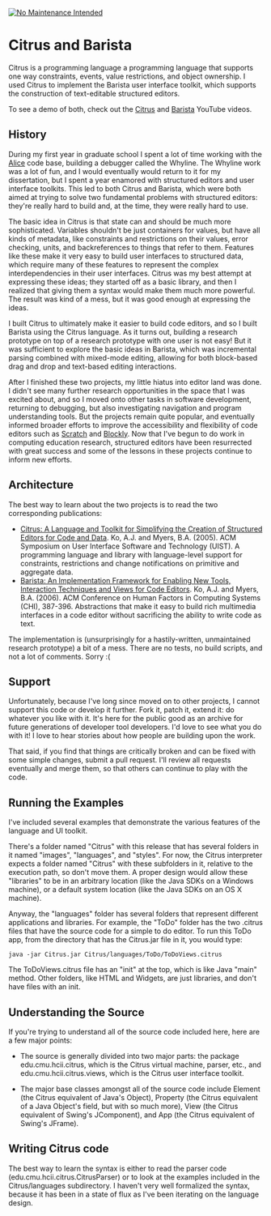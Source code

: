 [![No Maintenance Intended](http://unmaintained.tech/badge.svg)](http://unmaintained.tech/)
# Citrus and Barista

Citrus is a programming language a programming language that supports one way constraints, events, value restrictions, and object ownership. I used Citrus to implement the Barista user interface toolkit, which supports the construction of text-editable structured editors.

To see a demo of both, check out the [Citrus](https://www.youtube.com/watch?v=bP9iS5jtRiQ) and [Barista]([https://www.youtube.com/watch?v=gAxjUh9d2YI](https://www.youtube.com/watch?v=rR8glIsliSo&t=2s)) YouTube videos.

## History

During my first year in graduate school I spent a lot of time working with the [Alice](http://www.alice.org/) code base, building a debugger called the Whyline. The Whyline work was a lot of fun, and I would eventually would return to it for my dissertation, but I spent a year enamored with structured editors and user interface toolkits. This led to both Citrus and Barista, which were both aimed at trying to solve two fundamental problems with structured editors: they're really hard to build and, at the time, they were really hard to use.

The basic idea in Citrus is that state can and should be much more sophisticated. Variables shouldn't be just containers for values, but have all kinds of metadata, like constraints and restrictions on their values, error checking, units, and backreferences to things that refer to them. Features like these make it very easy to build user interfaces to structured data, which require many of these features to represent the complex interdependencies in their user interfaces. Citrus was my best attempt at expressing these ideas; they started off as a basic library, and then I realized that giving them a syntax would make them much more powerful. The result was kind of a mess, but it was good enough at expressing the ideas.

I built Citrus to ultimately make it easier to build code editors, and so I built Barista using the Citrus language. As it turns out, building a research prototype on top of a research prototype with one user is not easy! But it was sufficient to explore the basic ideas in Barista, which was incremental parsing combined with mixed-mode editing, allowing for both block-based drag and drop and text-based editing interactions.

After I finished these two projects, my little hiatus into editor land was done. I didn't see many further research opportunities in the space that I was excited about, and so I moved onto other tasks in software development, returning to debugging, but also investigating navigation and program understanding tools. But the projects remain quite popular, and eventually informed broader efforts to improve the accessibility and flexibility of code editors such as [Scratch](http://scratch.mit.edu) and [Blockly](https://github.com/google/blockly). Now that I've begun to do work in computing education research, structured editors have been resurrected with great success and some of the lessons in these projects continue to inform new efforts.

## Architecture

The best way to learn about the two projects is to read the two corresponding publications:

* [Citrus: A Language and Toolkit for Simplifying the Creation of Structured Editors for Code and Data](http://faculty.washington.edu/ajko/publications?id=citrus). Ko, A.J. and Myers, B.A. (2005). ACM Symposium on User Interface Software and Technology (UIST). A programming language and library with language-level support for constraints, restrictions and change notifications on primitive and aggregate data.
* [Barista: An Implementation Framework for Enabling New Tools, Interaction Techniques and Views for Code Editors](http://faculty.washington.edu/ajko/publications?id=barista). Ko, A.J. and Myers, B.A. (2006). ACM Conference on Human Factors in Computing Systems (CHI), 387-396. Abstractions that make it easy to build rich multimedia interfaces in a code editor without sacrificing the ability to write code as text.

The implementation is (unsurprisingly for a hastily-written, unmaintained research prototype) a bit of a mess. There are no tests, no build scripts, and not a lot of comments. Sorry :(

## Support

Unfortunately, because I've long since moved on to other projects, I cannot support this code or develop it further. Fork it, patch it, extend it: do whatever you like with it. It's here for the public good as an archive for future generations of developer tool developers. I'd love to see what you do with it! I love to hear stories about how people are building upon the work.

That said, if you find that things are critically broken and can be fixed with some simple changes, submit a pull request. I'll review all requests eventually and merge them, so that others can continue to play with the code.

## Running the Examples

I've included several examples that demonstrate the various features of the language and UI toolkit. 

There's a folder named "Citrus" with this release that has several folders in it named "images", "languages", and "styles". For now, the Citrus interpreter expects a folder named "Citrus" with these subfolders in it, relative to the execution path, so don't move them. A proper design would allow these "libraries" to be in an arbitrary location (like the Java SDKs on a Windows machine), or a default system location (like the Java SDKs on an OS X machine).

Anyway, the "languages" folder has several folders that represent different applications and libraries. For example, the "ToDo" folder has the two .citrus files that have the source code for a simple to do editor. To run this ToDo app, from the directory that has the Citrus.jar file in it, you would type:

	java -jar Citrus.jar Citrus/languages/ToDo/ToDoViews.citrus

The ToDoViews.citrus file has an "init" at the top, which is like Java "main" method. Other folders, like HTML and Widgets, are just libraries, and don't have files with an init.

## Understanding the Source

If you're trying to understand all of the source code included here, here are a few major points:

* The source is generally divided into two major parts: the package edu.cmu.hcii.citrus, which is the Citrus virtual machine, parser, etc., and edu.cmu.hcii.citrus.views, which is the Citrus user interface toolkit.

* The major base classes amongst all of the source code include Element (the Citrus equivalent of Java's Object), Property (the Citrus equivalent of a Java Object's field, but with so much more), View (the Citrus equivalent of Swing's JComponent), and App (the Citrus equivalent of Swing's JFrame).

## Writing Citrus code

The best way to learn the syntax is either to read the parser code (edu.cmu.hcii.citrus.CitrusParser) or to look at the examples included in the Citrus/languages subdirectory. I haven't very well formalized the syntax, because it has been in a state of flux as I've been iterating on the language design.
